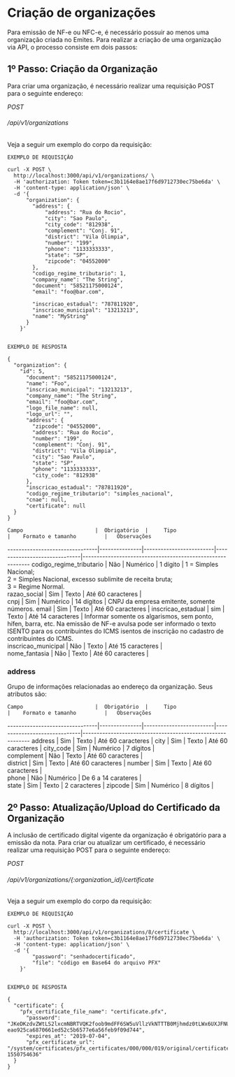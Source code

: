 # Criação de organizações

Para emissão de NF-e ou NFC-e, é necessário possuir ao menos uma organização criada no Emites. Para realizar a criação de uma organização via API, o processo consiste em dois passos:  

## 1º Passo: Criação da Organização  

Para criar uma organização, é necessário realizar uma requisição POST para o seguinte endereço:  

<div class="api-endpoint">
    <div class="endpoint-data">
        <i class="label label-get">POST</i>
        <h6>/api/v1/organizations</h6>
    </div>
</div>

Veja a seguir um exemplo do corpo da requisição:  

```shell
EXEMPLO DE REQUISIÇÃO

curl -X POST \
  http://localhost:3000/api/v1/organizations/ \
  -H 'authorization: Token token=c3b1164e8ae17f6d9712730ec75be6da' \
  -H 'content-type: application/json' \
  -d '{
      "organization": {
        "address": {
            "address": "Rua do Rocio",
            "city": "Sao Paulo",
            "city_code": "812938",
            "complement": "Conj. 91",
            "district": "Vila Olimpia",
            "number": "199",
            "phone": "1133333333", 
            "state": "SP",
            "zipcode": "04552000" 
        },
        "codigo_regime_tributario": 1,
        "company_name": "The String",
        "document": "58521175000124", 
        "email": "foo@bar.com",

        "inscricao_estadual": "787811920",
        "inscricao_municipal": "13213213",
        "name": "MyString"
      }
    }'


EXEMPLO DE RESPOSTA

{
  "organization": {
    "id": 5,
      "document": "58521175000124",
      "name": "Foo",
      "inscricao_municipal": "13213213",
      "company_name": "The String",
      "email": "foo@bar.com",
      "logo_file_name": null,
      "logo_url": "",
      "address": {
        "zipcode": "04552000",
        "address": "Rua do Rocio",
        "number": "199",
        "complement": "Conj. 91",
        "district": "Vila Olimpia",
        "city": "Sao Paulo",
        "state": "SP",
        "phone": "1133333333",
        "city_code": "812938"
      },
      "inscricao_estadual": "787811920",
      "codigo_regime_tributario": "simples_nacional",
      "cnae": null,
      "certificate": null
  }
}
```

    Campo                       |  Obrigatório  |     Tipo                |    Formato e tamanho         |   Observações
--------------------------------|---------------|-------------------------|------------------------------|-----------------------------------------------------------
    codigo_regime_tributario    |  Não          |     Numérico            |   1 dígito                   |  1 = Simples Nacional;<br>2 = Simples Nacional, excesso sublimite de receita bruta;<br>3 = Regime Normal.  
    razao_social                |  Sim          |     Texto               |   Até 60 caracteres          |  
    cnpj                        |  Sim          |     Numérico            |   14 dígitos                 |  CNPJ da empresa emitente, somente números. 
    email                       |  Sim          |     Texto               |   Até 60 caracteres          |
    inscricao_estadual          |  sim          |     Texto               |   Até 14 caracteres          |  Informar somente os algarismos, sem ponto, hífen, barra, etc. Na emissão de NF-e avulsa pode ser informado o texto ISENTO para os contribuintes do ICMS isentos de inscrição no cadastro de contribuintes do ICMS.  
    inscricao_municipal         |  Não          |     Texto               |   Até 15 caracteres          |  
    nome_fantasia               |  Não          |     Texto               |   Até 60 caracteres          |  
 
### address  

Grupo de informações relacionadas ao endereço da organização. Seus atributos são:  

    Campo                       |  Obrigatório  |     Tipo                |    Formato e tamanho         |   Observações
--------------------------------|---------------|-------------------------|------------------------------|----------------------------------------------------------- 
    address                     |  Sim          |  Texto                  |   Até 60 caracteres          |
    city                        |  Sim          |  Texto                  |   Até 60 caracteres          |
    city_code                   |  Sim          |  Numérico               |   7 dígitos                  |  
    complement                  |  Não          |  Texto                  |   Até 60 caracteres          |  
    district                    |  Sim          |  Texto                  |   Até 60 caracteres          |
    number                      |  Sim          |  Texto                  |   Até 60 caracteres          |  
    phone                       |  Não          |  Numérico               |   De 6 a 14 carateres        |  
    state                       |  Sim          |  Texto                  |   2 caracteres               |
    zipcode                     |  Sim          |  Numérico               |   8 dígitos                  |

## 2º Passo: Atualização/Upload do Certificado da Organização

A inclusão de certificado digital vigente da organização é obrigatório para a emissão da nota. Para criar ou atualizar um certificado, é necessário realizar uma requisição POST para o seguinte endereço:

<div class="api-endpoint">
    <div class="endpoint-data">
        <i class="label label-get">POST</i>
        <h6>/api/v1/organizations/{:organization_id}/certificate</h6>
    </div>
</div>

Veja a seguir um exemplo do corpo da requisição:  

```shell
EXEMPLO DE REQUISIÇÃO

curl -X POST \
  http://localhost:3000/api/v1/organizations/8/certificate \
  -H 'authorization: Token token=c3b1164e8ae17f6d9712730ec75be6da' \
  -H 'content-type: application/json' \
  -d '{
        "password": "senhadocertificado",
        "file": "código em Base64 do arquivo PFX"
    }'


EXEMPLO DE RESPOSTA

{
  "certificate": {
    "pfx_certificate_file_name": "certificate.pfx",
      "password": "JKeDKzdvZWtLS2lxcmNBRTVQK2foob9mdFF6SW5uVllzVkNTTTB0Mjhmdz0tLWx6UXJFNUp4NWp2cG5mSWh4NmRDb3c9PQ-eao925ca6870661ed52c5b6577e6a56feb9f09d744",
      "expires_at": "2019-07-04",
      "pfx_certificate_url": "/system/certificates/pfx_certificates/000/000/019/original/certificate.pfx?1550754636"
  }
}
```


